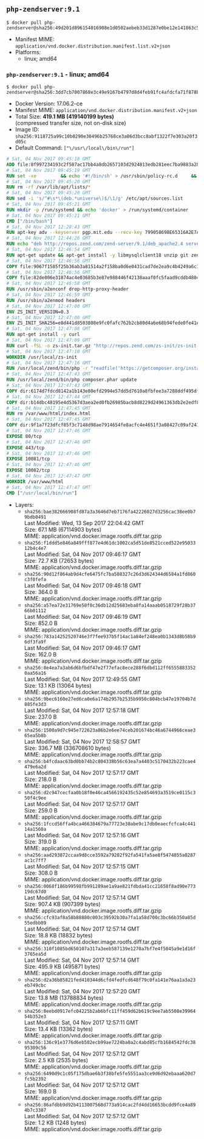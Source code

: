 ## `php-zendserver:9.1`

```console
$ docker pull php-zendserver@sha256:49d201d896154016908e1d0502aebeb33d1287e0be12e141863c5276781c61a8
```

-	Manifest MIME: `application/vnd.docker.distribution.manifest.list.v2+json`
-	Platforms:
	-	linux; amd64

### `php-zendserver:9.1` - linux; amd64

```console
$ docker pull php-zendserver@sha256:3dd7cb7007868e3c49e9167b4797d8d4feb91fc4afdcfa71f878b3d18f7d62d5
```

-	Docker Version: 17.06.2-ce
-	Manifest MIME: `application/vnd.docker.distribution.manifest.v2+json`
-	Total Size: **419.1 MB (419140199 bytes)**  
	(compressed transfer size, not on-disk size)
-	Image ID: `sha256:9118725a99c10b0290e30496b25768ce3a06d3bcc8abf1322f7e303a20f3d05c`
-	Default Command: `["\/usr\/local\/bin\/run"]`

```dockerfile
# Sat, 04 Nov 2017 09:45:18 GMT
ADD file:8f997234193c2f587ac17bb4a8db2657103d2924813edb281eec7ba9883a2806 in / 
# Sat, 04 Nov 2017 09:45:19 GMT
RUN set -xe 		&& echo '#!/bin/sh' > /usr/sbin/policy-rc.d 	&& echo 'exit 101' >> /usr/sbin/policy-rc.d 	&& chmod +x /usr/sbin/policy-rc.d 		&& dpkg-divert --local --rename --add /sbin/initctl 	&& cp -a /usr/sbin/policy-rc.d /sbin/initctl 	&& sed -i 's/^exit.*/exit 0/' /sbin/initctl 		&& echo 'force-unsafe-io' > /etc/dpkg/dpkg.cfg.d/docker-apt-speedup 		&& echo 'DPkg::Post-Invoke { "rm -f /var/cache/apt/archives/*.deb /var/cache/apt/archives/partial/*.deb /var/cache/apt/*.bin || true"; };' > /etc/apt/apt.conf.d/docker-clean 	&& echo 'APT::Update::Post-Invoke { "rm -f /var/cache/apt/archives/*.deb /var/cache/apt/archives/partial/*.deb /var/cache/apt/*.bin || true"; };' >> /etc/apt/apt.conf.d/docker-clean 	&& echo 'Dir::Cache::pkgcache ""; Dir::Cache::srcpkgcache "";' >> /etc/apt/apt.conf.d/docker-clean 		&& echo 'Acquire::Languages "none";' > /etc/apt/apt.conf.d/docker-no-languages 		&& echo 'Acquire::GzipIndexes "true"; Acquire::CompressionTypes::Order:: "gz";' > /etc/apt/apt.conf.d/docker-gzip-indexes 		&& echo 'Apt::AutoRemove::SuggestsImportant "false";' > /etc/apt/apt.conf.d/docker-autoremove-suggests
# Sat, 04 Nov 2017 09:45:20 GMT
RUN rm -rf /var/lib/apt/lists/*
# Sat, 04 Nov 2017 09:45:20 GMT
RUN sed -i 's/^#\s*\(deb.*universe\)$/\1/g' /etc/apt/sources.list
# Sat, 04 Nov 2017 09:45:21 GMT
RUN mkdir -p /run/systemd && echo 'docker' > /run/systemd/container
# Sat, 04 Nov 2017 09:45:21 GMT
CMD ["/bin/bash"]
# Sat, 04 Nov 2017 12:28:43 GMT
RUN apt-key adv --keyserver pgp.mit.edu --recv-key 799058698E65316A2E7A4FF42EAE1437F7D2C623
# Sat, 04 Nov 2017 12:44:26 GMT
RUN echo "deb http://repos.zend.com/zend-server/9.1/deb_apache2.4 server non-free" >> /etc/apt/sources.list.d/zend-server.list
# Sat, 04 Nov 2017 12:46:54 GMT
RUN apt-get update && apt-get install -y libmysqlclient18 unzip git zend-server-php-7.1=9.1.1+b119 && /usr/local/zend/bin/zendctl.sh stop
# Sat, 04 Nov 2017 12:46:56 GMT
COPY file:9067f1585f25b36ab3a81514a2f158ba0d6e0431cad7de2ea9c4b4249a6c134f in /etc/ 
# Sat, 04 Nov 2017 12:46:56 GMT
COPY file:82de006e31874ac4e03685b3e87e988446f42138aaaf0fc5faad9cddb48040ba in /etc/apache2/conf-available 
# Sat, 04 Nov 2017 12:46:58 GMT
RUN /usr/sbin/a2enconf drop-http-proxy-header
# Sat, 04 Nov 2017 12:46:59 GMT
RUN /usr/sbin/a2enmod headers
# Sat, 04 Nov 2017 12:47:00 GMT
ENV ZS_INIT_VERSION=0.3
# Sat, 04 Nov 2017 12:47:00 GMT
ENV ZS_INIT_SHA256=e8d441d8503808e9fc0fafc762b2cb80d4a6e68b94fede0fe41efdeac10800cb
# Sat, 04 Nov 2017 12:47:08 GMT
RUN apt-get install -y curl
# Sat, 04 Nov 2017 12:47:09 GMT
RUN curl -fSL -o zs-init.tar.gz "http://repos.zend.com/zs-init/zs-init-docker-${ZS_INIT_VERSION}.tar.gz"     && echo "${ZS_INIT_SHA256} *zs-init.tar.gz" | sha256sum -c -     && mkdir /usr/local/zs-init     && tar xzf zs-init.tar.gz --strip-components=1 -C /usr/local/zs-init     && rm zs-init.tar.gz
# Sat, 04 Nov 2017 12:47:10 GMT
WORKDIR /usr/local/zs-init
# Sat, 04 Nov 2017 12:47:16 GMT
RUN /usr/local/zend/bin/php -r "readfile('https://getcomposer.org/installer');" | /usr/local/zend/bin/php
# Sat, 04 Nov 2017 12:47:43 GMT
RUN /usr/local/zend/bin/php composer.phar update
# Sat, 04 Nov 2017 12:47:43 GMT
COPY dir:6174d7fdcd8142a1b143e80efd2994e57dd5d7610a8fbfee3a7288ddf495dfdf in /usr/local/bin 
# Sat, 04 Nov 2017 12:47:44 GMT
COPY dir:b14dbc48195e4d5367d3aea2ed0fb26985bacb8d8229d24961363db2e2edf8f0 in /usr/local/zend/var/plugins/ 
# Sat, 04 Nov 2017 12:47:45 GMT
RUN rm /var/www/html/index.html
# Sat, 04 Nov 2017 12:47:45 GMT
COPY dir:9f1a7f23dfcf85f3c7148d98ae7914654fe8acfc4e4651f3a08427c09af24198 in /var/www/html 
# Sat, 04 Nov 2017 12:47:46 GMT
EXPOSE 80/tcp
# Sat, 04 Nov 2017 12:47:46 GMT
EXPOSE 443/tcp
# Sat, 04 Nov 2017 12:47:46 GMT
EXPOSE 10081/tcp
# Sat, 04 Nov 2017 12:47:46 GMT
EXPOSE 10082/tcp
# Sat, 04 Nov 2017 12:47:47 GMT
WORKDIR /var/www/html
# Sat, 04 Nov 2017 12:47:47 GMT
CMD ["/usr/local/bin/run"]
```

-	Layers:
	-	`sha256:bae382666908fd87a3a3646d7eb7176fa42226027d3256cac38ee0b79bdb0491`  
		Last Modified: Wed, 13 Sep 2017 22:04:42 GMT  
		Size: 67.1 MB (67114903 bytes)  
		MIME: application/vnd.docker.image.rootfs.diff.tar.gzip
	-	`sha256:f1ddd5e846a849fff877e4d61dc1002ca5d51de8521cced522e9503312b4c4e7`  
		Last Modified: Sat, 04 Nov 2017 09:46:17 GMT  
		Size: 72.7 KB (72653 bytes)  
		MIME: application/vnd.docker.image.rootfs.diff.tar.gzip
	-	`sha256:90d12f864ab9d4cfe6475fc7ba508327c26d3d624344d6584a1fd860c3f0fefa`  
		Last Modified: Sat, 04 Nov 2017 09:46:18 GMT  
		Size: 364.0 B  
		MIME: application/vnd.docker.image.rootfs.diff.tar.gzip
	-	`sha256:a57ea72e31769e58f0c36db12d25683eba8fa14aaab0518729f28b3766b01112`  
		Last Modified: Sat, 04 Nov 2017 09:46:19 GMT  
		Size: 852.0 B  
		MIME: application/vnd.docker.image.rootfs.diff.tar.gzip
	-	`sha256:783a14252520746e3f7fee937b5f14ac1a84ef248ea0b1343d8b58b96df3fa9f`  
		Last Modified: Sat, 04 Nov 2017 09:46:17 GMT  
		Size: 162.0 B  
		MIME: application/vnd.docker.image.rootfs.diff.tar.gzip
	-	`sha256:8e4ea7a3ab6d6bfbdf47e2f77efac8ece288f6dbd112ff65558833520aa56a16`  
		Last Modified: Sat, 04 Nov 2017 12:49:55 GMT  
		Size: 13.1 KB (13064 bytes)  
		MIME: application/vnd.docker.image.rootfs.diff.tar.gzip
	-	`sha256:9bec6160e27ed6ca0e6a174b2957b2535b9950c804bcb47e19704b7d885fe3d3`  
		Last Modified: Sat, 04 Nov 2017 12:57:18 GMT  
		Size: 237.0 B  
		MIME: application/vnd.docker.image.rootfs.diff.tar.gzip
	-	`sha256:1500a9d7c945e722623a86b2e6ee74ceb201674bc46a6744966ceae365ea5b8b`  
		Last Modified: Sat, 04 Nov 2017 12:58:57 GMT  
		Size: 336.7 MB (336708610 bytes)  
		MIME: application/vnd.docker.image.rootfs.diff.tar.gzip
	-	`sha256:b4fcdaac63bd0bb74b2c804338b56c63ea7a4403c5170432b223cae4479e6a2d`  
		Last Modified: Sat, 04 Nov 2017 12:57:17 GMT  
		Size: 218.0 B  
		MIME: application/vnd.docker.image.rootfs.diff.tar.gzip
	-	`sha256:d2c947cecfaa0b18f0e46ca4566192435c52e854693a3519ce0115c350f4c9ee`  
		Last Modified: Sat, 04 Nov 2017 12:57:17 GMT  
		Size: 259.0 B  
		MIME: application/vnd.docker.image.rootfs.diff.tar.gzip
	-	`sha256:1fccd56ffa4bca466384679a77723e30abe9c17db0eaecfcfca4c44114a1560a`  
		Last Modified: Sat, 04 Nov 2017 12:57:16 GMT  
		Size: 319.0 B  
		MIME: application/vnd.docker.image.rootfs.diff.tar.gzip
	-	`sha256:aad293872ccaa9d8cce3592a79202f92fa541fa5ae8f5474855a0287ac1c7ff7`  
		Last Modified: Sat, 04 Nov 2017 12:57:15 GMT  
		Size: 308.0 B  
		MIME: application/vnd.docker.image.rootfs.diff.tar.gzip
	-	`sha256:0068f186b99598fb991289ae1a9ae821fdbda41cc21658f8ad90e77319dc67d0`  
		Last Modified: Sat, 04 Nov 2017 12:57:14 GMT  
		Size: 907.4 KB (907399 bytes)  
		MIME: application/vnd.docker.image.rootfs.diff.tar.gzip
	-	`sha256:cfc93af8a58b88880c003c39592b30a7fa1a58d700c3bc66b350a85d55edbb09`  
		Last Modified: Sat, 04 Nov 2017 12:57:14 GMT  
		Size: 18.8 KB (18832 bytes)  
		MIME: application/vnd.docker.image.rootfs.diff.tar.gzip
	-	`sha256:310f1085bd650107a317a3eeb587139e1270a7bf7e4f5045a9e1d16f3765ea5d`  
		Last Modified: Sat, 04 Nov 2017 12:57:14 GMT  
		Size: 495.9 KB (495871 bytes)  
		MIME: application/vnd.docker.image.rootfs.diff.tar.gzip
	-	`sha256:d2a36b85821fed410344d6cfd4fedfcd648f79c0fa141e76aa1a3a23eb749cbc`  
		Last Modified: Sat, 04 Nov 2017 12:57:20 GMT  
		Size: 13.8 MB (13788834 bytes)  
		MIME: application/vnd.docker.image.rootfs.diff.tar.gzip
	-	`sha256:8eebd0917efc04225b2ab6bfc11ff459d62b619c9ee7ab5508e3996454b352e3`  
		Last Modified: Sat, 04 Nov 2017 12:57:11 GMT  
		Size: 13.4 KB (13362 bytes)  
		MIME: application/vnd.docker.image.rootfs.diff.tar.gzip
	-	`sha256:136c91e3776d6eb502ecb99ae7224ba0a2c4abd85cfb1684542fdc3895309c56`  
		Last Modified: Sat, 04 Nov 2017 12:57:12 GMT  
		Size: 2.5 KB (2535 bytes)  
		MIME: application/vnd.docker.image.rootfs.diff.tar.gzip
	-	`sha256:6490d9c1c05f175dbae6b3f38bfe5fe5551aa3ce9d6d92ebaaa620d7fc5b2392`  
		Last Modified: Sat, 04 Nov 2017 12:57:12 GMT  
		Size: 169.0 B  
		MIME: application/vnd.docker.image.rootfs.diff.tar.gzip
	-	`sha256:86afdbb9d92b4113007568d773a914cac2fd4dd16653bcdd9fce4a894b7c3387`  
		Last Modified: Sat, 04 Nov 2017 12:57:12 GMT  
		Size: 1.2 KB (1248 bytes)  
		MIME: application/vnd.docker.image.rootfs.diff.tar.gzip

